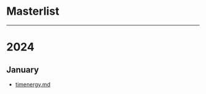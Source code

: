 # Masterlist
---
# 2024
## January
- [timenergy.md](https://oddfeed.github.io/bookclub/timenergy.html)

